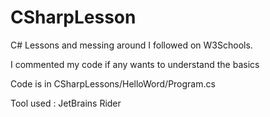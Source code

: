 # CSharpLesson

C# Lessons and messing around I followed on W3Schools.

I commented my code if any wants to understand the basics

Code is in CSharpLessons/HelloWord/Program.cs

Tool used : JetBrains Rider
